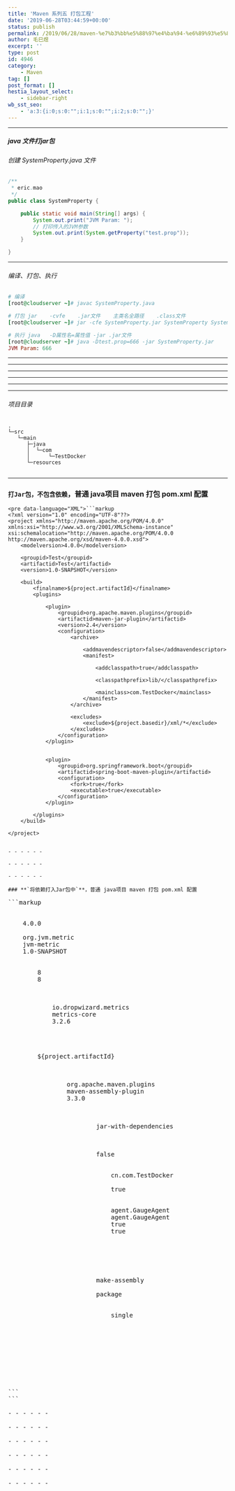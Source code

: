 ```yaml
---
title: 'Maven 系列五 打包工程'
date: '2019-06-28T03:44:59+00:00'
status: publish
permalink: /2019/06/28/maven-%e7%b3%bb%e5%88%97%e4%ba%94-%e6%89%93%e5%8c%85%e5%b7%a5%e7%a8%8b
author: 毛巳煜
excerpt: ''
type: post
id: 4946
category:
    - Maven
tag: []
post_format: []
hestia_layout_select:
    - sidebar-right
wb_sst_seo:
    - 'a:3:{i:0;s:0:"";i:1;s:0:"";i:2;s:0:"";}'
---
```

- - - - - -

##### java 文件打jar包

###### 创建 SystemProperty.java 文件

```java
/**
 * eric.mao
 */
public class SystemProperty {

    public static void main(String[] args) {
        System.out.print("JVM Param: ");
        // 打印传入的JVM参数
        System.out.print(System.getProperty("test.prop"));
    }

}


```

- - - - - -

###### 编译、打包、执行

```ruby
# 编译
[root@cloudserver ~]# javac SystemProperty.java

# 打包 jar    -cvfe    .jar文件    主类名全路径    .class文件
[root@cloudserver ~]# jar -cfe SystemProperty.jar SystemProperty SystemProperty.class

# 执行 java   -D属性名=属性值 -jar .jar文件
[root@cloudserver ~]# java -Dtest.prop=666 -jar SystemProperty.jar
JVM Param: 666


```

- - - - - -

- - - - - -

- - - - - -

- - - - - -

- - - - - -

- - - - - -

###### 项目目录

```ruuby
.
└─src
   └─main
      ├─java
      │  └─com
      │      └─TestDocker
      └─resources


```

- - - - - -

### **`打Jar包，不包含依赖`**，普通 java项目 maven 打包 pom.xml 配置

```
<pre data-language="XML">```markup
<?xml version="1.0" encoding="UTF-8"??>
<project xmlns="http://maven.apache.org/POM/4.0.0" xmlns:xsi="http://www.w3.org/2001/XMLSchema-instance" xsi:schemalocation="http://maven.apache.org/POM/4.0.0 http://maven.apache.org/xsd/maven-4.0.0.xsd">
    <modelversion>4.0.0</modelversion>

    <groupid>Test</groupid>
    <artifactid>Test</artifactid>
    <version>1.0-SNAPSHOT</version>

    <build>
        <finalname>${project.artifactId}</finalname>
        <plugins>
            
            <plugin>
                <groupid>org.apache.maven.plugins</groupid>
                <artifactid>maven-jar-plugin</artifactid>
                <version>2.4</version>
                <configuration>
                    <archive>
                        
                        <addmavendescriptor>false</addmavendescriptor>
                        <manifest>
                            
                            <addclasspath>true</addclasspath>
                            
                            <classpathprefix>lib/</classpathprefix>
                            
                            <mainclass>com.TestDocker</mainclass>
                        </manifest>
                    </archive>
                    
                    <excludes>
                        <exclude>${project.basedir}/xml/*</exclude>
                    </excludes>
                </configuration>
            </plugin>

            
            <plugin>
                <groupid>org.springframework.boot</groupid>
                <artifactid>spring-boot-maven-plugin</artifactid>
                <configuration>
                    <fork>true</fork>
                    <executable>true</executable>
                </configuration>
            </plugin>

        </plugins>
    </build>

</project>

```
```

- - - - - -

- - - - - -

- - - - - -

### **`将依赖打入Jar包中`**，普通 java项目 maven 打包 pom.xml 配置

```
<pre data-language="XML">```markup
<?xml version="1.0" encoding="UTF-8"??>
<project xmlns="http://maven.apache.org/POM/4.0.0" xmlns:xsi="http://www.w3.org/2001/XMLSchema-instance" xsi:schemalocation="http://maven.apache.org/POM/4.0.0 http://maven.apache.org/xsd/maven-4.0.0.xsd">
    <modelversion>4.0.0</modelversion>

    <groupid>org.jvm.metric</groupid>
    <artifactid>jvm-metric</artifactid>
    <version>1.0-SNAPSHOT</version>

    <properties>
        <maven.compiler.source>8</maven.compiler.source>
        <maven.compiler.target>8</maven.compiler.target>
    </properties>
    <dependencies>
        <dependency>
            <groupid>io.dropwizard.metrics</groupid>
            <artifactid>metrics-core</artifactid>
            <version>3.2.6</version>
        </dependency>
    </dependencies>

    <build>
        <finalname>${project.artifactId}</finalname>
        <plugins>
            
            <plugin>
                <groupid>org.apache.maven.plugins</groupid>
                <artifactid>maven-assembly-plugin</artifactid>
                <version>3.3.0</version>
                <configuration>
                    
                    <descriptorrefs>
                        <descriptorref>jar-with-dependencies</descriptorref>
                    </descriptorrefs>
                    <archive>
                        
                        <addmavendescriptor>false</addmavendescriptor>
                        <manifest>
                            
                            <mainclass>cn.com.TestDocker</mainclass>
                            
                            <addclasspath>true</addclasspath>
                        </manifest>
                        <manifestentries>
                            <premain-class>agent.GaugeAgent</premain-class>
                            <agent-class>agent.GaugeAgent</agent-class>
                            <can-redefine-classes>true</can-redefine-classes>
                            <can-retransform-classes>true</can-retransform-classes>
                        </manifestentries>
                    </archive>
                </configuration>
                <executions>
                    
                    <execution>
                        <id>make-assembly</id>
                        
                        <phase>package</phase>
                        <goals>
                            
                            <goal>single</goal>
                        </goals>
                    </execution>
                </executions>
            </plugin>

        </plugins>
    </build>

</project>

```
```

- - - - - -

- - - - - -

- - - - - -

- - - - - -

- - - - - -

- - - - - -